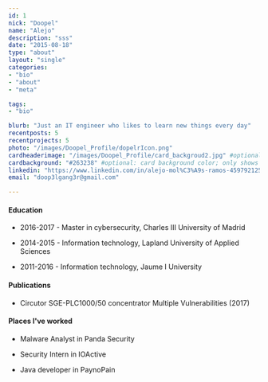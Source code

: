 ```yaml
---
id: 1
nick: "Doopel"
name: "Alejo"
description: "sss"
date: "2015-08-18"
type: "about"
layout: "single"
categories:
- "bio"
- "about"
- "meta"

tags:
- "bio"

blurb: "Just an IT engineer who likes to learn new things every day"
recentposts: 5
recentprojects: 5
photo: "/images/Doopel_Profile/dopelrIcon.png"
cardheaderimage: "/images/Doopel_Profile/card_backgroud2.jpg" #optional: default solid color if unset
cardbackground: "#263238" #optional: card background color; only shows when no image specified
linkedin: "https://www.linkedin.com/in/alejo-mol%C3%A9s-ramos-459792125/"
email: "doop3lgang3r@gmail.com"

---
```



#### Education

- 2016-2017 - Master in cybersecurity, Charles III University of Madrid 

- 2014-2015 - Information technology, Lapland University of Applied Sciences
 
- 2011-2016 - Information technology, Jaume I University
 

#### Publications

- Circutor SGE-PLC1000/50 concentrator Multiple Vulnerabilities (2017) 

#### Places I've worked

- Malware Analyst in Panda Security

- Security Intern in IOActive

- Java developer in PaynoPain


